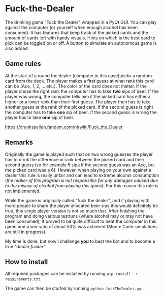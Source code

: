 # Fuck-the-Dealer
The drinking game "Fuck the Dealer" wrapped in a PyQt GUI. You can play against the computer (or yourself when enough alcohol has been consumed). It has features that keep track of the picked cards and the amount of cards left with handy visuals. Hints on which is the best card to pick can be toggled on or off. A button to simulate an autonomous game is also added.

## Game rules
At the start of a round the dealer (computer in this case) picks a random card from the deck. The player makes a first guess at what rank this card can be (Ace, 1, 2, ... etc.). The color of the card does not matter. If the player chose the right rank the computer has to take **two** sips of beer. If the player was wrong, the computer tells him if the picked card has either a higher or a lower rank than their first guess. The player then has to take another guess at the rank of the picked card. If the second guess is right the computer has to take **one** sip of beer. If the second guess is wrong the player has to take **one** sip of beer.

https://drankspellen.fandom.com/nl/wiki/Fuck_the_Dealer

## Remarks
Originally the game is played such that on two wrong guesses the player has to drink the difference in rank between the picked card and their second guess (so for example 5 sips if the second guess was an Ace, but the picked card was a 6). However, when playing on your own against a dealer this rule is really unfair and can lead to extreme alcohol consumption (_the maker of this program is not responsible for any damages caused due to the misuse of alcohol from playing this game_). For this reason this rule is not implemented. 

While the game is originally called "fuck the dealer", and if playing with more people to share the player allocated beer sips this would definitely be true, this single player version is not so much that. After finishing the program and doing various testruns (where alcohol may or may not have been consumed), it proved to be quite difficult to beat the computer in this game and a win ratio of about 50% was achieved (Monte Carlo simulations are still in progress). 

My time is done, but now I challenge **you** to beat the bot and to become a true _"dealer fucker"_.

## How to install
All required packages can be installed by running `pip install -r requirements.txt`. 

The game can then be started by running `python fuckTheDealer.py`.
